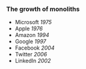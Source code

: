 ###  The growth of monoliths

* Microsoft _1975_
* Apple _1976_
* Amazon _1994_
* Google _1997_
* Facebook _2004_
* Twitter _2006_
* LinkedIn _2002_
